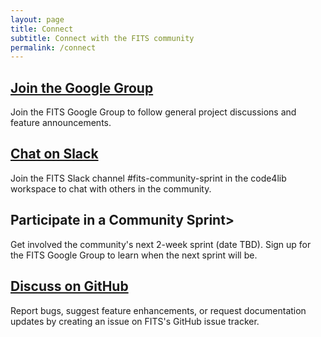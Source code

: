 ```yaml
---
layout: page
title: Connect
subtitle: Connect with the FITS community
permalink: /connect
---
```


<div class="connect-cards">
  <div>
    <h2><a href="https://groups.google.com/forum/#!forum/fits-users">Join the Google Group</a></h2>
    <p>Join the FITS Google Group to follow general project discussions and feature announcements.</p>
  </div>
  <div>
    <h2><a href="https://code4lib.slack.com/archives/C033DU44Q4R">Chat on Slack</a></h2>
    <p>Join the FITS Slack channel #fits-community-sprint in the code4lib workspace to chat with others in the community.</p>
  </div>
  <div>
    <h2>Participate in a Community Sprint></h2>
    <p>Get involved the community's next 2-week sprint (date TBD). Sign up for the FITS Google Group to learn when the next sprint will be.</p>
  </div>
  <div>
    <h2><a href="https://github.com/harvard-lts/fits/issues">Discuss on GitHub</a></h2>
    <p>Report bugs, suggest feature enhancements, or request documentation updates by creating an issue on FITS's GitHub issue tracker.</p>
  </div>
</div>